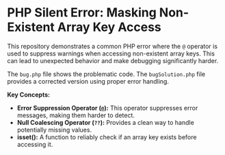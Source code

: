 # PHP Silent Error: Masking Non-Existent Array Key Access

This repository demonstrates a common PHP error where the `@` operator is used to suppress warnings when accessing non-existent array keys.  This can lead to unexpected behavior and make debugging significantly harder.

The `bug.php` file shows the problematic code. The `bugSolution.php` file provides a corrected version using proper error handling.

**Key Concepts:**
* **Error Suppression Operator (`@`):** This operator suppresses error messages, making them harder to detect.
* **Null Coalescing Operator (`??`):**  Provides a clean way to handle potentially missing values.
* **isset():**  A function to reliably check if an array key exists before accessing it.